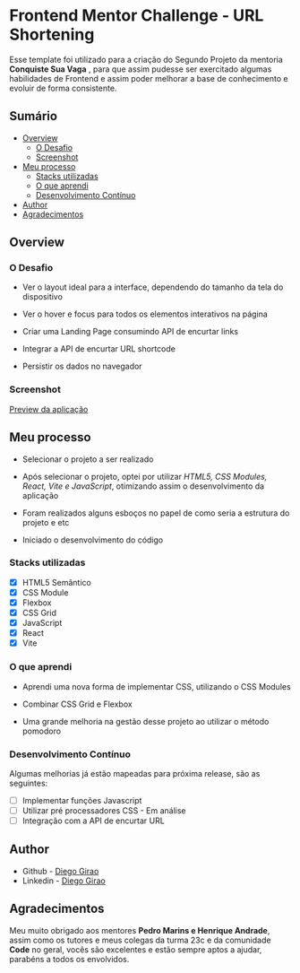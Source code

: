 # Frontend Mentor Challenge - URL Shortening

Esse template foi utilizado para a criação do Segundo Projeto da mentoria **Conquiste Sua Vaga** , para que assim pudesse ser exercitado algumas habilidades de Frontend e assim poder melhorar a base de conhecimento e evoluir de forma consistente.

## Sumário

- [Overview](#overview)
  - [O Desafio](#O-Desafio)
  - [Screenshot](#screenshot)
- [Meu processo](#Meu-processo)
  - [Stacks utilizadas](#Stacks-utilizadas)
  - [O que aprendi](#O-que-aprendi)
  - [Desenvolvimento Contínuo](#Desenvolvimento-Contínuo)
- [Author](#author)
- [Agradecimentos](#Agradecimentos)

## Overview

### O Desafio

- Ver o layout ideal para a interface, dependendo do tamanho da tela do dispositivo

- Ver o hover e focus para todos os elementos interativos na página

- Criar uma Landing Page consumindo API de encurtar links

- Integrar a API de encurtar URL shortcode

- Persistir os dados no navegador

### Screenshot

[Preview da aplicação](https://user-images.githubusercontent.com/70491871/218337411-47d92dc7-21ea-4a1c-8c07-4379aa353956.webm)

## Meu processo

- Selecionar o projeto a ser realizado

- Após selecionar o projeto, optei por utilizar _HTML5, CSS Modules, React, Vite e JavaScript_, otimizando assim o desenvolvimento da aplicação

- Foram realizados alguns esboços no papel de como seria a estrutura do projeto e etc

- Iniciado o desenvolvimento do código

### Stacks utilizadas

- [x] HTML5 Semântico
- [x] CSS Module
- [x] Flexbox
- [x] CSS Grid
- [x] JavaScript
- [x] React
- [x] Vite

### O que aprendi

- Aprendi uma nova forma de implementar CSS, utilizando o CSS Modules

- Combinar CSS Grid e Flexbox

- Uma grande melhoria na gestão desse projeto ao utilizar o método pomodoro

### Desenvolvimento Contínuo

Algumas melhorias já estão mapeadas para próxima release, são as seguintes:

- [ ] Implementar funções Javascript
- [ ] Utilizar pré processadores CSS - Em análise
- [ ] Integração com a API de encurtar URL

## Author

- Github - [Diego Girao](https://github.com/diego-girao)
- Linkedin - [Diego Girao](https://linkedin.com/in/diego-girao/)

## Agradecimentos

Meu muito obrigado aos mentores **Pedro Marins e Henrique Andrade**, assim como os tutores e meus colegas da turma 23c e da comunidade **Code** no geral, vocês são excelentes e estão sempre aptos a ajudar, parabéns a todos os envolvidos.
